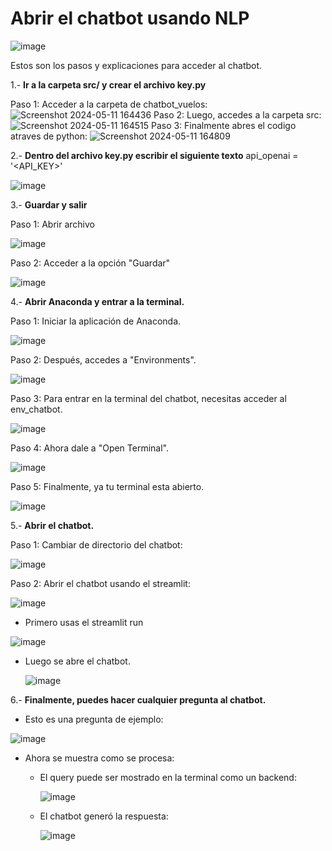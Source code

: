 # Abrir el chatbot usando NLP

![image](https://github.com/balmorejbk/chatbot_vuelos/assets/66956963/cf390cae-153c-49ec-9775-92616f66084f)

Estos son los pasos y explicaciones para acceder al chatbot.

1.- **Ir a la carpeta src/ y crear el archivo key.py**

Paso 1: Acceder a la carpeta de chatbot_vuelos:
![Screenshot 2024-05-11 164436](https://github.com/balmorejbk/chatbot_vuelos/assets/66956963/a87a6b98-3e36-4518-ac8e-5856f4713c62)
Paso 2: Luego, accedes a la carpeta src:
![Screenshot 2024-05-11 164515](https://github.com/balmorejbk/chatbot_vuelos/assets/66956963/2e7dd8d2-67a8-4212-9c20-04c74b0aa32c)
Paso 3: Finalmente abres el codigo atraves de python:
![Screenshot 2024-05-11 164809](https://github.com/balmorejbk/chatbot_vuelos/assets/66956963/28760426-f6e8-4af0-959c-38c50f182869)

2.- **Dentro del archivo key.py escribir el siguiente texto**
api_openai = '<API_KEY>'

![image](https://github.com/balmorejbk/chatbot_vuelos/assets/66956963/32dd78dc-1d36-4aa0-a176-73a03b5392e2)


3.- **Guardar y salir**

Paso 1: Abrir archivo 

![image](https://github.com/balmorejbk/chatbot_vuelos/assets/66956963/5a8a9c02-4bf8-4ee7-8a57-7e7a45cac056)

Paso 2: Acceder a la opción "Guardar"

![image](https://github.com/balmorejbk/chatbot_vuelos/assets/66956963/715258cd-2e2e-4e23-b276-b1d380c05742)


4.- **Abrir Anaconda y entrar a la terminal.**

  Paso 1: Iniciar la aplicación de Anaconda.
  
  ![image](https://github.com/balmorejbk/chatbot_vuelos/assets/66956963/d5151c16-d723-413f-a365-209d5ff537fc)
  
  Paso 2: Después, accedes a "Environments".
  
  ![image](https://github.com/balmorejbk/chatbot_vuelos/assets/66956963/99345066-8b2c-436b-96c4-44c86e837366)
  
  Paso 3: Para entrar en la terminal del chatbot, necesitas acceder al env_chatbot.
  
  ![image](https://github.com/balmorejbk/chatbot_vuelos/assets/66956963/6fe6941f-04d2-4e32-8a73-b2fbc79a4581)
  
  Paso 4: Ahora dale a "Open Terminal".
  
  ![image](https://github.com/balmorejbk/chatbot_vuelos/assets/66956963/c7296b24-37b0-4920-b73f-54a3a6ec9565)
  
  Paso 5: Finalmente, ya tu terminal esta abierto.

  ![image](https://github.com/balmorejbk/chatbot_vuelos/assets/66956963/c21ebe97-f005-4cf8-b7b2-77621598f7b5)


5.- **Abrir el chatbot.**

Paso 1: Cambiar de directorio del chatbot:

![image](https://github.com/balmorejbk/chatbot_vuelos/assets/66956963/be6ef8d6-bb6e-4b5c-b713-463574e31149)

Paso 2: Abrir el chatbot usando el streamlit:

![image](https://github.com/balmorejbk/chatbot_vuelos/assets/66956963/00fd8d88-171c-4580-8fed-3723ae55585b)

* Primero usas el streamlit run <archivo python>

![image](https://github.com/balmorejbk/chatbot_vuelos/assets/66956963/ad519833-fead-4dcd-8e8e-367b7b5b6821)

* Luego se abre el chatbot.

  ![image](https://github.com/balmorejbk/chatbot_vuelos/assets/66956963/2949fd9c-4993-4302-bc57-615cb06de5dd)


6.- **Finalmente, puedes hacer cualquier pregunta al chatbot.**

* Esto es una pregunta de ejemplo:
  
![image](https://github.com/balmorejbk/chatbot_vuelos/assets/66956963/8b75caec-3a08-41a4-95fd-f1556f8729da)

* Ahora se muestra como se procesa:
  
  - El query puede ser mostrado en la terminal como un backend:
    
    ![image](https://github.com/balmorejbk/chatbot_vuelos/assets/66956963/1c27cc8a-7ccc-4849-8d22-0abe40afc440)

  - El chatbot generó la respuesta:

    ![image](https://github.com/balmorejbk/chatbot_vuelos/assets/66956963/9ec168aa-6a31-4452-99ab-4da2ac381821)

    
